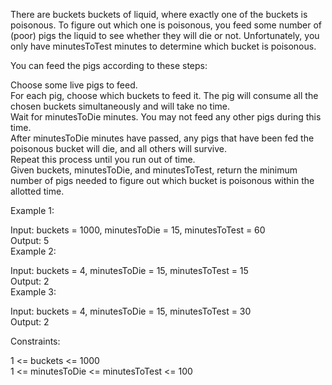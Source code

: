 There are buckets buckets of liquid, where exactly one of the buckets is poisonous. To figure out which one is poisonous, you feed some number of (poor) pigs the liquid to see whether they will die or not. Unfortunately, you only have minutesToTest minutes to determine which bucket is poisonous.
  
You can feed the pigs according to these steps:  

Choose some live pigs to feed.   
For each pig, choose which buckets to feed it. The pig will consume all the chosen buckets simultaneously and will take no time.  
Wait for minutesToDie minutes. You may not feed any other pigs during this time.  
After minutesToDie minutes have passed, any pigs that have been fed the poisonous bucket will die, and all others will survive.  
Repeat this process until you run out of time.  
Given buckets, minutesToDie, and minutesToTest, return the minimum number of pigs needed to figure out which bucket is poisonous within the allotted time.    

   

Example 1:  

Input: buckets = 1000, minutesToDie = 15, minutesToTest = 60  
Output: 5  
Example 2:  

Input: buckets = 4, minutesToDie = 15, minutesToTest = 15  
Output: 2  
Example 3:  
  
Input: buckets = 4, minutesToDie = 15, minutesToTest = 30  
Output: 2  
 

Constraints:  

1 <= buckets <= 1000  
1 <= minutesToDie <= minutesToTest <= 100  
